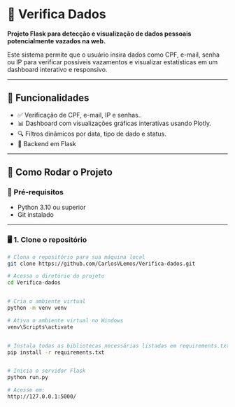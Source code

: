 # 🔐 Verifica Dados

**Projeto Flask para detecção e visualização de dados pessoais potencialmente vazados na web.**

Este sistema permite que o usuário insira dados como CPF, e-mail, senha ou IP para verificar possíveis vazamentos e visualizar estatísticas em um dashboard interativo e responsivo.

---

## 🧠 Funcionalidades

- ✅ Verificação de CPF, e-mail, IP e senhas..
- 📊 Dashboard com visualizações gráficas interativas usando Plotly.
- 🔍 Filtros dinâmicos por data, tipo de dado e status.
- 🧱 Backend em Flask

---


## 🚀 Como Rodar o Projeto

### 🔧 Pré-requisitos

- Python 3.10 ou superior
- Git instalado

---

### 🖥️ 1. Clone o repositório

```bash
# Clona o repositório para sua máquina local
git clone https://github.com/CarlosVLemos/Verifica-dados.git

# Acessa o diretório do projeto
cd Verifica-dados


# Cria o ambiente virtual
python -m venv venv

# Ativa o ambiente virtual no Windows
venv\Scripts\activate


# Instala todas as bibliotecas necessárias listadas em requirements.txt
pip install -r requirements.txt


# Inicia o servidor Flask
python run.py

# Acesse em:
http://127.0.0.1:5000/
